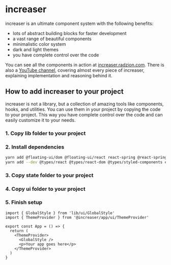 # increaser

increaser is an ultimate component system with the following benefits:

- lots of abstract building blocks for faster development
- a vast range of beautiful components
- minimalistic color system
- dark and light themes
- you have complete control over the code

You can see all the components in action at [increaser.radzion.com](https://increaser.radzion.com). There is also a [YouTube channel](https://www.youtube.com/@radzion), covering almost every piece of increaser, explaining implementation and reasoning behind it.

## How to add increaser to your project

increaser is not a library, but a collection of amazing tools like components, hooks, and utilities. You can use them in your project by copying the code to your project. This way you have complete control over the code and can easily customize it to your needs.

### 1. Copy lib folder to your project

### 2. Install dependencies

```sh
yarn add @floating-ui/dom @floating-ui/react react-spring @react-spring/web date-fns react-focus-on react react-dom react-dropzone react-to-print styled-components react-query
yarn add --dev @types/react @types/react-dom @types/styled-components eslint typescript
```

### 3. Copy state folder to your project

### 4. Copy ui folder to your project

### 5. Finish setup

```tsx
import { GlobalStyle } from 'lib/ui/GlobalStyle'
import { ThemeProvider } from '@increaser/app/ui/ThemeProvider'

export const App = () => {
  return (
    <ThemeProvider>
      <GlobalStyle />
      <p>Your app goes here</p>
    </ThemeProvider>
  )
}
```
